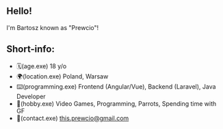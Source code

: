 ## Hello!
I'm Bartosz known as "Prewcio"!

## Short-info:
- 🗓️(age.exe) 18 y/o
- 🌍(location.exe) Poland, Warsaw
- ⌨️(programming.exe) Frontend (Angular/Vue), Backend (Laravel), Java Developer
- 🧠(hobby.exe) Video Games, Programming, Parrots, Spending time with GF
- 📧(contact.exe) this.prewcio@gmail.com
